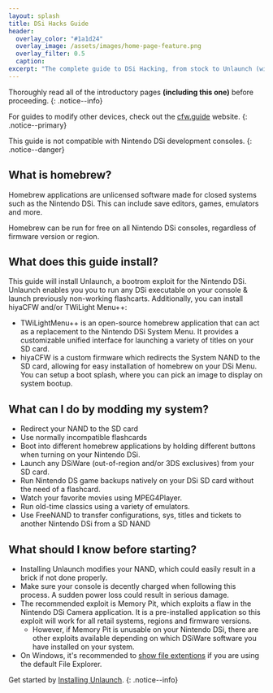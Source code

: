 ```yaml
---
layout: splash
title: DSi Hacks Guide
header:
  overlay_color: "#1a1d24"
  overlay_image: /assets/images/home-page-feature.png
  overlay_filter: 0.5
  caption:
excerpt: "The complete guide to DSi Hacking, from stock to Unlaunch (with additional hiyaCFW and/or TWiLight Menu++ setups)."
---
```


Thoroughly read all of the introductory pages **(including this one)** before proceeding.
{: .notice--info}

For guides to modify other devices, check out the [cfw.guide](https://cfw.guide) website.
{: .notice--primary}

This guide is not compatible with Nintendo DSi development consoles.
{: .notice--danger}

## What is homebrew?

Homebrew applications are unlicensed software made for closed systems such as the Nintendo DSi. This can include save editors, games, emulators and more.

Homebrew can be run for free on all Nintendo DSi consoles, regardless of firmware version or region.

## What does this guide install?

This guide will install Unlaunch, a bootrom exploit for the Nintendo DSi. Unlaunch enables you you to run any DSi executable on your console & launch previously non-working flashcarts. Additionally, you can install hiyaCFW and/or TWiLight Menu++:

- TWiLightMenu++ is an open-source homebrew application that can act as a replacement to the Nintendo DSi System Menu. It provides a customizable unified interface for launching a variety of titles on your SD card.
- hiyaCFW is a custom firmware which redirects the System NAND to the SD card, allowing for easy installation of homebrew on your DSi Menu. You can setup a boot splash, where you can pick an image to display on system bootup.

## What can I do by modding my system?

- Redirect your NAND to the SD card
- Use normally incompatible flashcards
- Boot into different homebrew applications by holding different buttons when turning on your Nintendo DSi.
- Launch any DSiWare (out-of-region and/or 3DS exclusives) from your SD card.
- Run Nintendo DS game backups natively on your DSi SD card without the need of a flashcard.
- Watch your favorite movies using MPEG4Player.
- Run old-time classics using a variety of emulators.
- Use FreeNAND to transfer configurations, sys, titles and tickets to another Nintendo DSi from a SD NAND

## What should I know before starting?

- Installing Unlaunch modifies your NAND, which could easily result in a brick if not done properly.
- Make sure your console is decently charged when following this process. A sudden power loss could result in serious damage.
- The recommended exploit is Memory Pit, which exploits a flaw in the Nintendo DSi Camera application. It is a pre-installed application so this exploit will work for all retail systems, regions and firmware versions.
  - However, if Memory Pit is unusable on your Nintendo DSi, there are other exploits available depending on which DSiWare software you have installed on your system.
- On Windows, it's recommended to [show file extentions](file-extensions-(windows)) if you are using the default File Explorer.

Get started by [Installing Unlaunch](installing-unlaunch).
{: .notice--info}
